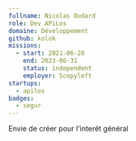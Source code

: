 ```yaml
---
fullname: Nicolas Oudard
role: Dev APiLos
domaine: Développement
github: kolok
missions:
  - start: 2021-06-28
    end: 2023-06-31
    status: independent
    employer: Scopyleft
startups:
  - apilos
badges:
  - segur
---
```


Envie de créer pour l'interêt général
